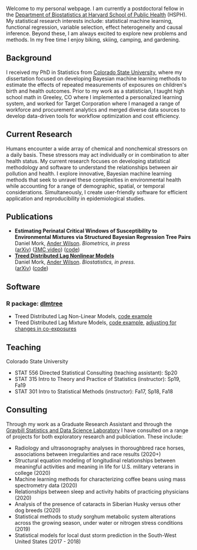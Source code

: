 Welcome to my personal webpage. I am currently a postdoctoral fellow in the [Department of Biostatistics at Harvard School of Public Health](https://www.hsph.harvard.edu/biostatistics/) (HSPH). My statistical research interests include: statistical machine learning, functional regression, variable selection, effect heterogeneity and causal inference. Beyond these, I am always excited to explore new problems and methods. In my free time I enjoy biking, skiing, camping, and gardening.

## Background [](#background)
I received my PhD in Statistics from [Colorado State University](https://statistics.colostate.edu/), where my dissertation focused on developing Bayesian machine learning methods to estimate the effects of repeated measurements of exposures on children's birth and health outcomes. Prior to my work as a statistician, I taught high school math in Greeley, CO where I implemented a personalized learning system, and worked for Target Corporation where I managed a range of workforce and procurement analytics and merged diverse data sources to develop data-driven tools for workflow optimization and cost efficiency. 

## Current Research [](#research)
Humans encounter a wide array of chemical and nonchemical stressors on a daily basis. These stressors may act individually or in combination to alter health status. My current research focuses on developing statistical methodology and software to understand the relationships between air pollution and health.  I explore innovative, Bayesian machine learning methods that seek to unravel these complexities in environmental health while accounting for a range of demographic, spatial, or temporal considerations. Simultaneously, I create user-friendly software for efficient application and reproducibility in epidemiological studies.

## Publications [](#publications)
- **Estimating Perinatal Critical Windows of Susceptibility to Environmental Mixtures via Structured Bayesian Regression Tree Pairs**<br />Daniel Mork, [Ander Wilson](https://anderwilson.github.io/). *Biometrics, in press*<br />([arXiv](http://arxiv.org/abs/2102.09071)) ([3MC video](https://youtu.be/UR3jvu8Wn3k?t=28)) ([code](https://github.com/danielmork/dlmtree))
- **[Treed Distributed Lag Nonlinear Models](https://doi.org/10.1093/biostatistics/kxaa051)**<br />Daniel Mork, [Ander Wilson](https://anderwilson.github.io/). *Biostatistics, in press*.<br />([arXiv](https://arxiv.org/abs/2010.06147)) ([code](https://github.com/danielmork/dlmtree))

## Software [](#software)
### R package: [dlmtree](https://github.com/danielmork/dlmtree)
- Treed Distributed Lag Non-Linear Models, [code example](https://danielmork.github.io/dlmtree/TDLNM_Example.html)
- Treed Distributed Lag Mixture Models, [code example](https://danielmork.github.io/dlmtree/TDLMM_Example.html), [adjusting for changes in co-exposures](https://danielmork.github.io/dlmtree/TDLMM_adj_coexp.html)

## Teaching [](#teaching)
Colorado State University
- STAT 556 Directed Statistical Consulting (teaching assistant): Sp20
- STAT 315 Intro to Theory and Practice of Statistics (instructor): Sp19, Fa19
- STAT 301 Intro to Statistical Methods (instructor): Fa17, Sp18, Fa18

## Consulting [](#consulting)
Through my work as a Graduate Research Assistant and through the [Graybill Statistics and Data Science Laboratory](https://statlab.colostate.edu/) I have consulted on a range of projects for both exploratory research and publiciation. These include:
- Radiology and ultrasonography analyses in thoroughbred race horses, associations between irregularities and race results (2020+)
- Structural equation modeling of longitudinal relationships between meaningful activities and meaning in life for U.S. military veterans in college (2020)
- Machine learning methods for characterizing coffee beans using mass spectrometry data (2020)
- Relationships between sleep and activity habits of practicing physicians (2020)
- Analysis of the presence of cataracts in Siberian Husky versus other dog breeds (2020)
- Statistical methods to study sorghum metabolic system alterations across the growing season, under water or nitrogen stress conditions (2019)
- Statistical models for local dust storm prediction in the South-West United States (2017 - 2018)
